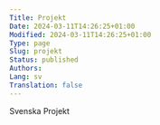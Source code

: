 ```yaml
---
Title: Projekt
Date: 2024-03-11T14:26:25+01:00
Modified: 2024-03-11T14:26:25+01:00
Type: page
Slug: projekt
Status: published
Authors: 
Lang: sv
Translation: false
---
```


Svenska Projekt
